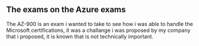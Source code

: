 ## The exams on the Azure exams

The AZ-900 is an exam i wanted to take to see how i was able to handle the Microsoft certifications, it was a challange i was proposed by my company that i proposed, it is known that is not technically important.


